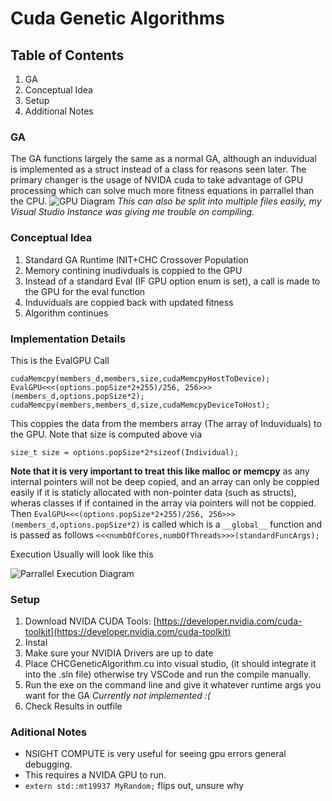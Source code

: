 # Cuda Genetic Algorithms
## Table of Contents
1. GA
2. Conceptual Idea
3. Setup
4. Additional Notes

### GA
The GA functions largely the same as a normal GA, although an induvidual is implemented as a struct instead of a class for reasons seen later.
The primary changer is the usage of NVIDA cuda to take advantage of GPU processing which can solve much more fitness equations in parrallel than the CPU.
![GPU Diagram](https://docs.nvidia.com/cuda/cuda-c-programming-guide/_images/gpu-devotes-more-transistors-to-data-processing.png)
*This can also be split into multiple files easily, my Visual Studio Instance was giving me trouble on compiling.*

### Conceptual Idea
1. Standard GA Runtime INIT+CHC Crossover Population
2. Memory contining inudivduals is coppied to the GPU
3. Instead of a standard Eval (IF GPU option enum is set), a call is made to the GPU for the eval function
4. Induviduals are coppied back with updated fitness
5. Algorithm continues

### Implementation Details
This is the EvalGPU Call
```
cudaMemcpy(members_d,members,size,cudaMemcpyHostToDevice);
EvalGPU<<<(options.popSize*2+255)/256, 256>>>(members_d,options.popSize*2);
cudaMemcpy(members,members_d,size,cudaMemcpyDeviceToHost);
```
This coppies the data from the members array (The array of Induviduals) to the GPU. Note that size is computed above via
```
size_t size = options.popSize*2*sizeof(Individual);
```
**Note that it is very important to treat this like malloc or memcpy** as any internal pointers will not be deep copied, and an array can only be coppied easily if it is staticly allocated with non-pointer data (such as structs), wheras classes if if contained in the array via pointers will not be coppied.
Then ```EvalGPU<<<(options.popSize*2+255)/256, 256>>>(members_d,options.popSize*2)``` is called which is a ```__global__``` function and is passed as follows ```<<<numbOfCores,numbOfThreads>>>(standardFuncArgs);```

Execution Usually will look like this

![Parrallel Execution Diagram](https://docs.nvidia.com/cuda/cuda-c-programming-guide/_images/heterogeneous-programming.png)

### Setup
1. Download NVIDA CUDA Tools: [https://developer.nvidia.com/cuda-toolkit](https://developer.nvidia.com/cuda-toolkit)
2. Instal
3. Make sure your NVIDIA Drivers are up to date
4. Place CHCGeneticAlgorithm.cu into visual studio, (it should integrate it into the .sln file) otherwise try VSCode and run the compile manually.
5. Run the exe on the command line and give it whatever runtime args you want for the GA *Currently not implemented :(*
6. Check Results in outfile 

### Aditional Notes
- NSIGHT COMPUTE is very useful for seeing gpu errors general debugging.
- This requires a NVIDA GPU to run.
- ```extern std::mt19937 MyRandom;``` flips out, unsure why
